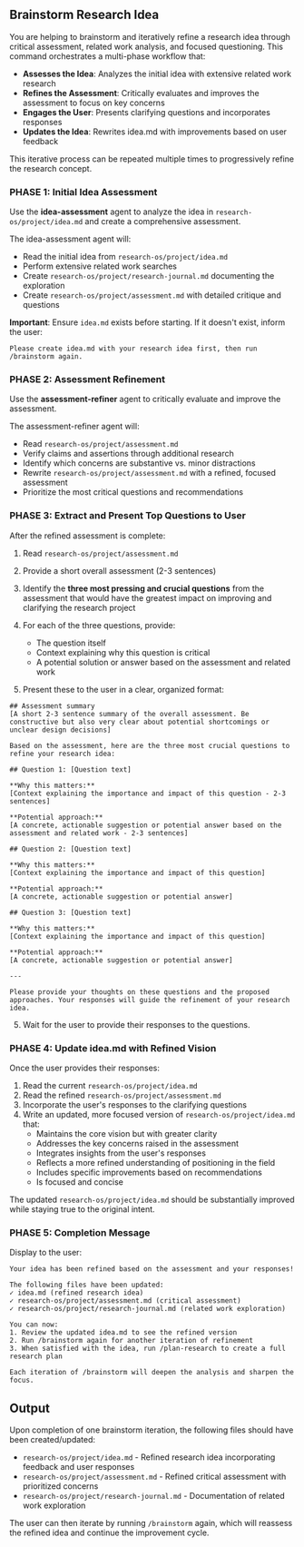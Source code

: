 ## Brainstorm Research Idea

You are helping to brainstorm and iteratively refine a research idea through critical assessment, related work analysis, and focused questioning. This command orchestrates a multi-phase workflow that:

- **Assesses the Idea**: Analyzes the initial idea with extensive related work research
- **Refines the Assessment**: Critically evaluates and improves the assessment to focus on key concerns
- **Engages the User**: Presents clarifying questions and incorporates responses
- **Updates the Idea**: Rewrites idea.md with improvements based on user feedback

This iterative process can be repeated multiple times to progressively refine the research concept.

### PHASE 1: Initial Idea Assessment

Use the **idea-assessment** agent to analyze the idea in `research-os/project/idea.md` and create a comprehensive assessment.

The idea-assessment agent will:
- Read the initial idea from `research-os/project/idea.md`
- Perform extensive related work searches
- Create `research-os/project/research-journal.md` documenting the exploration
- Create `research-os/project/assessment.md` with detailed critique and questions

**Important**: Ensure `idea.md` exists before starting. If it doesn't exist, inform the user:
```
Please create idea.md with your research idea first, then run /brainstorm again.
```

### PHASE 2: Assessment Refinement

Use the **assessment-refiner** agent to critically evaluate and improve the assessment.

The assessment-refiner agent will:
- Read `research-os/project/assessment.md`
- Verify claims and assertions through additional research
- Identify which concerns are substantive vs. minor distractions
- Rewrite `research-os/project/assessment.md` with a refined, focused assessment
- Prioritize the most critical questions and recommendations

### PHASE 3: Extract and Present Top Questions to User

After the refined assessment is complete:

1. Read `research-os/project/assessment.md`
2. Provide a short overall assessment (2-3 sentences)
2. Identify the **three most pressing and crucial questions** from the assessment that would have the greatest impact on improving and clarifying the research project
3. For each of the three questions, provide:
   - The question itself
   - Context explaining why this question is critical
   - A potential solution or answer based on the assessment and related work

4. Present these to the user in a clear, organized format:

```
## Assessment summary
[A short 2-3 sentence summary of the overall assessment. Be constructive but also very clear about potential shortcomings or unclear design decisions]

Based on the assessment, here are the three most crucial questions to refine your research idea:

## Question 1: [Question text]

**Why this matters:**
[Context explaining the importance and impact of this question - 2-3 sentences]

**Potential approach:**
[A concrete, actionable suggestion or potential answer based on the assessment and related work - 2-3 sentences]

## Question 2: [Question text]

**Why this matters:**
[Context explaining the importance and impact of this question]

**Potential approach:**
[A concrete, actionable suggestion or potential answer]

## Question 3: [Question text]

**Why this matters:**
[Context explaining the importance and impact of this question]

**Potential approach:**
[A concrete, actionable suggestion or potential answer]

---

Please provide your thoughts on these questions and the proposed approaches. Your responses will guide the refinement of your research idea.
```

5. Wait for the user to provide their responses to the questions.

### PHASE 4: Update idea.md with Refined Vision

Once the user provides their responses:

1. Read the current `research-os/project/idea.md`
2. Read the refined `research-os/project/assessment.md`
3. Incorporate the user's responses to the clarifying questions
4. Write an updated, more focused version of `research-os/project/idea.md` that:
   - Maintains the core vision but with greater clarity
   - Addresses the key concerns raised in the assessment
   - Integrates insights from the user's responses
   - Reflects a more refined understanding of positioning in the field
   - Includes specific improvements based on recommendations
   - Is focused and concise

The updated `research-os/project/idea.md` should be substantially improved while staying true to the original intent.

### PHASE 5: Completion Message

Display to the user:

```
Your idea has been refined based on the assessment and your responses!

The following files have been updated:
✓ idea.md (refined research idea)
✓ research-os/project/assessment.md (critical assessment)
✓ research-os/project/research-journal.md (related work exploration)

You can now:
1. Review the updated idea.md to see the refined version
2. Run /brainstorm again for another iteration of refinement
3. When satisfied with the idea, run /plan-research to create a full research plan

Each iteration of /brainstorm will deepen the analysis and sharpen the focus.
```

## Output

Upon completion of one brainstorm iteration, the following files should have been created/updated:

- `research-os/project/idea.md` - Refined research idea incorporating feedback and user responses
- `research-os/project/assessment.md` - Refined critical assessment with prioritized concerns
- `research-os/project/research-journal.md` - Documentation of related work exploration

The user can then iterate by running `/brainstorm` again, which will reassess the refined idea and continue the improvement cycle.
